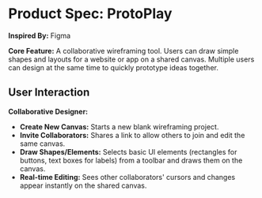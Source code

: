 # Product Spec: ProtoPlay

**Inspired By:** Figma

**Core Feature:** A collaborative wireframing tool. Users can draw simple shapes and layouts for a website or app on a shared canvas. Multiple users can design at the same time to quickly prototype ideas together.

## User Interaction

**Collaborative Designer:**
*   **Create New Canvas:** Starts a new blank wireframing project.
*   **Invite Collaborators:** Shares a link to allow others to join and edit the same canvas.
*   **Draw Shapes/Elements:** Selects basic UI elements (rectangles for buttons, text boxes for labels) from a toolbar and draws them on the canvas.
*   **Real-time Editing:** Sees other collaborators' cursors and changes appear instantly on the shared canvas.
